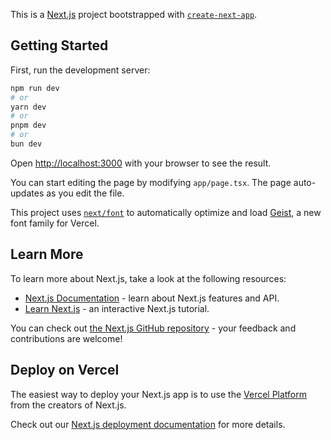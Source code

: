 This is a [Next.js](https://nextjs.org) project bootstrapped with [`create-next-app`](https://nextjs.org/docs/app/api-reference/cli/create-next-app).


<!-- For Events go to this link https://next-auth.js.org/configuration/events -->

<!-- 
only for the development not for production
npx prisma generate
npx prisma db push //everytime you change the schema you need to run this command
npx prisma studio// it is for checking the database it open localhost:5555 you can see your table 
npx prisma migrate reset
-->

<!-- middleware is nexjs specific not next auth specific
'matcher in middleware.ts' is only to invoke the middleware like if i do /api/auth/signin it will not invoke the middleware
simply it first invoke the middleware and then it will invoke the route(/api/auth/signin etc...) -->

<!--
https://next-auth.js.org/configuration/callbacks
 Callbacks are asynchronous func you can use to control what happens when an action is performed.

Callbacks are extremely powerful, especially in scenerios involving JWT as they allow you to implement access controls without database and to integrate with external databases or APIs.

If you want to pass the data such as an Access Token or User Id to the browser when using JWT, you can persist the data in the token when the JWT callback is called, then pass the data through the browser in the session callback. -->


<!-- how can i pass the id from jwt token inside the user session -->


## Getting Started

First, run the development server:

```bash
npm run dev
# or
yarn dev
# or
pnpm dev
# or
bun dev
```

Open [http://localhost:3000](http://localhost:3000) with your browser to see the result.

You can start editing the page by modifying `app/page.tsx`. The page auto-updates as you edit the file.

This project uses [`next/font`](https://nextjs.org/docs/app/building-your-application/optimizing/fonts) to automatically optimize and load [Geist](https://vercel.com/font), a new font family for Vercel.

## Learn More

To learn more about Next.js, take a look at the following resources:

- [Next.js Documentation](https://nextjs.org/docs) - learn about Next.js features and API.
- [Learn Next.js](https://nextjs.org/learn) - an interactive Next.js tutorial.

You can check out [the Next.js GitHub repository](https://github.com/vercel/next.js) - your feedback and contributions are welcome!

## Deploy on Vercel

The easiest way to deploy your Next.js app is to use the [Vercel Platform](https://vercel.com/new?utm_medium=default-template&filter=next.js&utm_source=create-next-app&utm_campaign=create-next-app-readme) from the creators of Next.js.

Check out our [Next.js deployment documentation](https://nextjs.org/docs/app/building-your-application/deploying) for more details.
